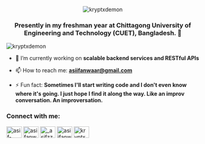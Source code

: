 <p align="center"> <img src="https://media.tenor.com/PbKcxNYCFV8AAAAC/the-office-michael-scott.gif" alt="kryptxdemon" /> </p>

<h3 align="center">Presently in my freshman year at Chittagong University of Engineering and Technology (CUET), Bangladesh. 🍛</h3>

<p align="left"> <img src="https://komarev.com/ghpvc/?username=kryptxdemon&label=Profile%20views&color=0e75b6&style=flat" alt="kryptxdemon" /> </p>

- 🔭 I’m currently working on **scalable backend services and RESTful APIs**

- 📫 How to reach me: **asiifanwaar@gmail.com**

- ⚡ Fun fact: **Sometimes I'll start writing code and I don't even know where it's going. I just hope I find it along the way. Like an improv conversation. An improversation.**

<h3 align="left">Connect with me:</h3>
<p align="left">
<a href="https://linkedin.com/in/asif-anwar-707aa2159" target="blank"><img align="center" src="https://raw.githubusercontent.com/rahuldkjain/github-profile-readme-generator/master/src/images/icons/Social/linked-in-alt.svg" alt="asif-anwar-707aa2159" height="30" width="40" /></a>
<a href="https://fb.com/asifanwarrr" target="blank"><img align="center" src="https://raw.githubusercontent.com/rahuldkjain/github-profile-readme-generator/master/src/images/icons/Social/facebook.svg" alt="asifanwarrr" height="30" width="40" /></a>
<a href="https://instagram.com/_asifzz_" target="blank"><img align="center" src="https://raw.githubusercontent.com/rahuldkjain/github-profile-readme-generator/master/src/images/icons/Social/instagram.svg" alt="_asifzz_" height="30" width="40" /></a>
<a href="https://www.hackerrank.com/asiifanwaar" target="blank"><img align="center" src="https://raw.githubusercontent.com/rahuldkjain/github-profile-readme-generator/master/src/images/icons/Social/hackerrank.svg" alt="asiifanwaar" height="30" width="40" /></a>
<a href="https://codeforces.com/profile/kryptx" target="blank"><img align="center" src="https://raw.githubusercontent.com/rahuldkjain/github-profile-readme-generator/master/src/images/icons/Social/codeforces.svg" alt="kryptx" height="30" width="40" /></a>
</p>
